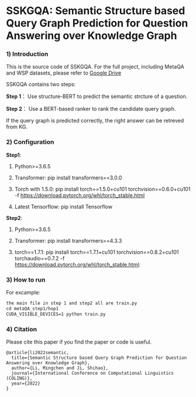# SSKGQA: Semantic Structure based Query Graph Prediction for Question Answering over Knowledge Graph

### 1) Introduction

This is the source code of SSKGQA. For the full project, including MetaQA and WSP datasets, please refer to [Google Drive](https://drive.google.com/drive/folders/18ZREtZq7d1XW_7IfNcsAq5NEoMLDIcK-?usp=sharing)


SSKGQA contains two steps:

**Step 1**： Use structure-BERT to predict the semantic strcture of a question.

**Step 2**： Use a BERT-based ranker to rank the candidate query graph.

If the query graph is predicted correctly, the right answer can be retreved from KG.

### 2) Configuration

**Step1**:

1) Python>=3.6.5

2) Transformer: pip install transformers==3.0.0

3) Torch with 1.5.0: pip install torch==1.5.0+cu101 torchvision==0.6.0+cu101 -f https://download.pytorch.org/whl/torch_stable.html

4) Latest Tensorflow: pip install Tensorflow

**Step2**:

1) Python>=3.6.5

2) Transformer: pip install transformers==4.3.3

3) torch==1.7.1: pip install torch==1.7.1+cu101 torchvision==0.8.2+cu101 torchaudio==0.7.2 -f https://download.pytorch.org/whl/torch_stable.html: 

### 3) How to run

For excample:

```markdown
the main file in step 1 and step2 all are train.py
cd metaQA_step1/hop1
CUDA_VISIBLE_DEVICES=1 python train.py
```
### 4) Citation
Please cite this paper if you find the paper or code is useful.
```
@article{li2022semantic,
  title={Semantic Structure based Query Graph Prediction for Question Answering over Knowledge Graph},
  author={Li, Mingchen and Ji, Shihao},
  journal={International Conference on Computational Linguistics (COLING)},
  year={2022}
}
```
